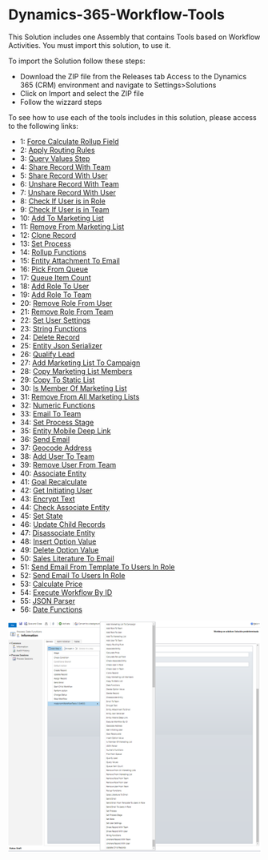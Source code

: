 # Dynamics-365-Workflow-Tools
This Solution includes one Assembly that contains Tools based on Workflow Activities.
You must import this solution, to use it.

To import the Solution follow these steps:

* Download the ZIP file from the Releases tab
 Access to the Dynamics 365 (CRM) environment and navigate to Settings>Solutions
* Click on Import and select the ZIP file
* Follow the wizzard steps

To see how to use each of the tools includes in this solution, please access to the following links:
* 1: [Force Calculate Rollup Field](/docs/Force%20Calculate%20Rollup%20Field.md)
* 2: [Apply Routing Rules](/docs/Apply%20Routing%20Rules.md)
* 3: [Query Values Step](/docs/Query%20Values%20Step.md)
* 4: [Share Record With Team](/docs/Share%20Record%20With%20Team.md)
* 5: [Share Record With User](/docs/Share%20Record%20With%20User.md)
* 6: [Unshare Record With Team](/docs/Unshare%20Record%20With%20Team.md)
* 7: [Unshare Record With User](/docs/Unshare%20Record%20With%20User.md)
* 8: [Check If User is in Role](/docs/Check%20If%20User%20is%20in%20Role.md)
* 9: [Check If User is in Team](/docs/Check%20If%20User%20is%20in%20Team.md)
* 10: [Add To Marketing List](/docs/Add%20To%20Marketing%20List.md)
* 11: [Remove From Marketing List](/docs/Remove%20From%20Marketing%20List.md)
* 12: [Clone Record](/docs/Clone%20Record.md)
* 13: [Set Process](/docs/Set%20Process.md)
* 14: [Rollup Functions](/docs/Rollup%20Functions.md)
* 15: [Entity Attachment To Email](/docs/Entity%20Attachment%20To%20Email.md)
* 16: [Pick From Queue](/docs/Pick%20From%20Queue.md)
* 17: [Queue Item Count](/docs/Queue%20Item%20Count.md)
* 18: [Add Role To User](/docs/Add%20Role%20To%20User.md)
* 19: [Add Role To Team](/docs/Add%20Role%20To%20Team.md)
* 20: [Remove Role From User](/docs/Remove%20Role%20From%20User.md)
* 21: [Remove Role From Team](/docs/Remove%20Role%20From%20Team.md)
* 22: [Set User Settings](/docs/Set%20User%20Settings.md)
* 23: [String Functions](/docs/String%20Functions.md)
* 24: [Delete Record](/docs/Delete%20Record.md)
* 25: [Entity Json Serializer](/docs/Entity%20Json%20Serializer.md)
* 26: [Qualify Lead](/docs/Qualify%20Lead.md)
* 27: [Add Marketing List To Campaign](/docs/Add%20Marketing%20List%20To%20Campaign.md)
* 28: [Copy Marketing List Members](/docs/Copy%20Marketing%20List%20Members.md)
* 29: [Copy To Static List](/docs/Copy%20To%20Static%20List.md)
* 30: [Is Member Of Marketing List](/docs/Is%20Member%20Of%20Marketing%20List.md)
* 31: [Remove From All Marketing Lists](/docs/Remove%20From%20All%20Marketing%20Lists.md)
* 32: [Numeric Functions](/docs/Numeric%20Functions.md)
* 33: [Email To Team](/docs/Email%20To%20Team.md)
* 34: [Set Process Stage](/docs/Set%20Process%20Stage.md)
* 35: [Entity Mobile Deep Link](/docs/Entity%20Mobile%20Deep%20Link.md)
* 36: [Send Email](/docs/Send%20Email.md)
* 37: [Geocode Address](/docs/Geocode%20Address.md)
* 38: [Add User To Team](/docs/Add%20User%20To%20Team.md)
* 39: [Remove User From Team](/docs/Remove%20User%20From%20Team.md)
* 40: [Associate Entity](/docs/Associate%20Entity.md)
* 41: [Goal Recalculate](/docs/Goal%20Recalculate.md)
* 42: [Get Initiating User](/docs/Get%20Initiating%20User.md)
* 43: [Encrypt Text](/docs/Encrypt%20Text.md)
* 44: [Check Associate Entity](/docs/Check%20Associate%20Entity.md)
* 45: [Set State](/docs/Set%20State.md)
* 46: [Update Child Records](/docs/Update%20Child%20Records.md)
* 47: [Disassociate Entity](/docs/Disassociate%20Entity.md)
* 48: [Insert Option Value](/docs/Insert%20Option%20Value.md)
* 49: [Delete Option Value](/docs/Delete%20Option%20Value.md)
* 50: [Sales Literature To Email](/docs/Sales%20Literature%20To%20Email.md)
* 51: [Send Email From Template To Users In Role](/docs/SendEmailFromTemplateToUsersInRole.md)
* 52: [Send Email To Users In Role](/docs/SendEmailToUsersInRole.md)
* 53: [Calculate Price](/docs/CalculatePrice.md)
* 54: [Execute Workflow By ID](/docs/ExecuteWorkflowByID.md)
* 55: [JSON Parser](/docs/JSONParser.md)
* 56: [Date Functions](/docs/DateFunctions.md)

![](docs/Home_wf1_46.png)

